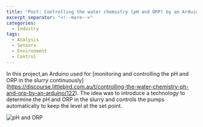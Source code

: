 ```yaml
---
title: "Post: Controlling the water chemistry (pH and ORP) by an Arduino"
excerpt_separator: "<!--more-->"
categories:
  - Industry
tags:
  - Analysis
  - Sensors
  - Environment
  - Control
---
```


In this project,an Arduino used for [monitoring and controlling the pH and ORP in the slurry continuously] (https://discourse.littlebird.com.au/t/controlling-the-water-chemistry-ph-and-orp-by-an-arduino/122). The idea was to introduce a technology to determine the pH and ORP in the slurry and controls the pumps automatically to keep the level at the set point.

![pH and ORP](https://discourse.littlebird.com.au/uploads/default/optimized/1X/9769d45f75ec45d0b60ba3bc818a9636c89dd921_2_666x500.JPG)

